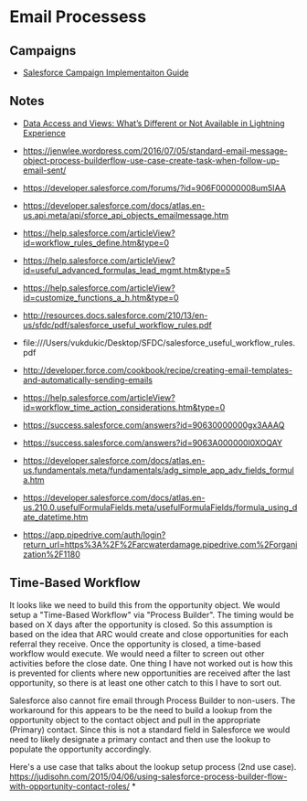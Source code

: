 # Email Processess

## Campaigns
* [Salesforce Campaign Implementaiton Guide](https://resources.docs.salesforce.com/208/latest/en-us/sfdc/pdf/salesforce_campaign_implementation_guide.pdf)

## Notes
* [Data Access and Views: What’s Different or Not Available in Lightning Experience](https://help.salesforce.com/articleView?id=lex_gaps_limitations_data_access.htm&type=5)
* https://jenwlee.wordpress.com/2016/07/05/standard-email-message-object-process-builderflow-use-case-create-task-when-follow-up-email-sent/

* https://developer.salesforce.com/forums/?id=906F00000008um5IAA

* https://developer.salesforce.com/docs/atlas.en-us.api.meta/api/sforce_api_objects_emailmessage.htm
* https://help.salesforce.com/articleView?id=workflow_rules_define.htm&type=0
* https://help.salesforce.com/articleView?id=useful_advanced_formulas_lead_mgmt.htm&type=5
* https://help.salesforce.com/articleView?id=customize_functions_a_h.htm&type=0
* http://resources.docs.salesforce.com/210/13/en-us/sfdc/pdf/salesforce_useful_workflow_rules.pdf
* file:///Users/vukdukic/Desktop/SFDC/salesforce_useful_workflow_rules.pdf
* http://developer.force.com/cookbook/recipe/creating-email-templates-and-automatically-sending-emails
* https://help.salesforce.com/articleView?id=workflow_time_action_considerations.htm&type=0
* https://success.salesforce.com/answers?id=90630000000gx3AAAQ
* https://success.salesforce.com/answers?id=9063A000000l0XOQAY
* https://developer.salesforce.com/docs/atlas.en-us.fundamentals.meta/fundamentals/adg_simple_app_adv_fields_formula.htm
* https://developer.salesforce.com/docs/atlas.en-us.210.0.usefulFormulaFields.meta/usefulFormulaFields/formula_using_date_datetime.htm
* https://app.pipedrive.com/auth/login?return_url=https%3A%2F%2Farcwaterdamage.pipedrive.com%2Forganization%2F1180

## Time-Based Workflow

It looks like we need to build this from the opportunity object.  We would setup a "Time-Based Workflow" via "Process Builder".  The timing would be based on X days after the opportunity is closed.  So this assumption is based on the idea that ARC would create and close opportunities for each referral they receive.  Once the opportunity is closed, a time-based workflow would execute.  We would need a filter to screen out other activities before the close date.  One thing I have not worked out is how this is prevented for clients where new opportunities are received after the last opportunity, so there is at least one other catch to this I have to sort out. 

Salesforce also cannot fire email through Process Builder to non-users.  The workaround for this appears to be the need to build a lookup from the opportunity object to the contact object and pull in the appropriate (Primary) contact.  Since this is not a standard field in Salesforce we would need to likely designate a primary contact and then use the lookup to populate the opportunity accordingly.  

Here's a use case that talks about the lookup setup process (2nd use case).  https://judisohn.com/2015/04/06/using-salesforce-process-builder-flow-with-opportunity-contact-roles/
* 
